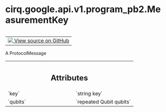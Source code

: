 <div itemscope itemtype="http://developers.google.com/ReferenceObject">
<meta itemprop="name" content="cirq.google.api.v1.program_pb2.MeasurementKey" />
<meta itemprop="path" content="Stable" />
</div>

# cirq.google.api.v1.program_pb2.MeasurementKey

<!-- Insert buttons and diff -->

<table class="tfo-notebook-buttons tfo-api" align="left">

<td>
  <a target="_blank" href="https://github.com/quantumlib/cirq/tree/master/cirq/google/api/v1/program.proto">
    <img src="https://www.tensorflow.org/images/GitHub-Mark-32px.png" />
    View source on GitHub
  </a>
</td>
</table>



A ProtocolMessage

<!-- Placeholder for "Used in" -->




<!-- Tabular view -->
 <table class="responsive fixed orange">
<colgroup><col width="214px"><col></colgroup>
<tr><th colspan="2"><h2 class="add-link">Attributes</h2></th></tr>

<tr>
<td>
`key`
</td>
<td>
`string key`
</td>
</tr><tr>
<td>
`qubits`
</td>
<td>
`repeated Qubit qubits`
</td>
</tr>
</table>



